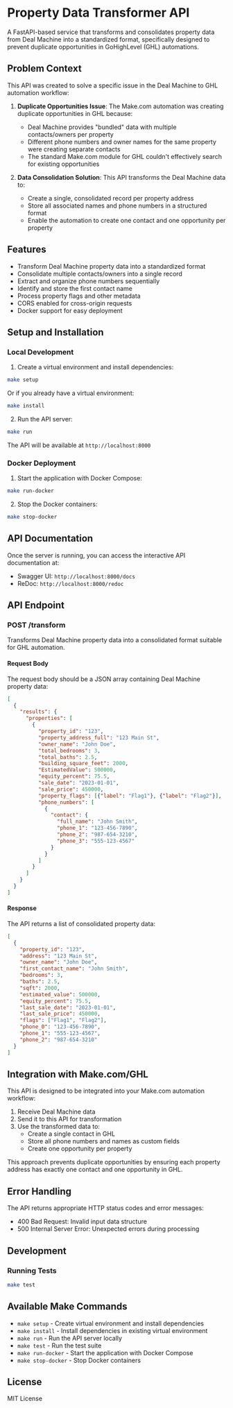 # Property Data Transformer API

A FastAPI-based service that transforms and consolidates property data from Deal Machine into a standardized format, specifically designed to prevent duplicate opportunities in GoHighLevel (GHL) automations.

## Problem Context

This API was created to solve a specific issue in the Deal Machine to GHL automation workflow:

1. **Duplicate Opportunities Issue**: The Make.com automation was creating duplicate opportunities in GHL because:
   - Deal Machine provides "bundled" data with multiple contacts/owners per property
   - Different phone numbers and owner names for the same property were creating separate contacts
   - The standard Make.com module for GHL couldn't effectively search for existing opportunities

2. **Data Consolidation Solution**: This API transforms the Deal Machine data to:
   - Create a single, consolidated record per property address
   - Store all associated names and phone numbers in a structured format
   - Enable the automation to create one contact and one opportunity per property

## Features

- Transform Deal Machine property data into a standardized format
- Consolidate multiple contacts/owners into a single record
- Extract and organize phone numbers sequentially
- Identify and store the first contact name
- Process property flags and other metadata
- CORS enabled for cross-origin requests
- Docker support for easy deployment

## Setup and Installation

### Local Development

1. Create a virtual environment and install dependencies:
```bash
make setup
```

Or if you already have a virtual environment:
```bash
make install
```

2. Run the API server:
```bash
make run
```

The API will be available at `http://localhost:8000`

### Docker Deployment

1. Start the application with Docker Compose:
```bash
make run-docker
```

2. Stop the Docker containers:
```bash
make stop-docker
```

## API Documentation

Once the server is running, you can access the interactive API documentation at:
- Swagger UI: `http://localhost:8000/docs`
- ReDoc: `http://localhost:8000/redoc`

## API Endpoint

### POST /transform

Transforms Deal Machine property data into a consolidated format suitable for GHL automation.

#### Request Body

The request body should be a JSON array containing Deal Machine property data:

```json
[
  {
    "results": {
      "properties": [
        {
          "property_id": "123",
          "property_address_full": "123 Main St",
          "owner_name": "John Doe",
          "total_bedrooms": 3,
          "total_baths": 2.5,
          "building_square_feet": 2000,
          "EstimatedValue": 500000,
          "equity_percent": 75.5,
          "sale_date": "2023-01-01",
          "sale_price": 450000,
          "property_flags": [{"label": "Flag1"}, {"label": "Flag2"}],
          "phone_numbers": [
            {
              "contact": {
                "full_name": "John Smith",
                "phone_1": "123-456-7890",
                "phone_2": "987-654-3210",
                "phone_3": "555-123-4567"
              }
            }
          ]
        }
      ]
    }
  }
]
```

#### Response

The API returns a list of consolidated property data:

```json
[
  {
    "property_id": "123",
    "address": "123 Main St",
    "owner_name": "John Doe",
    "first_contact_name": "John Smith",
    "bedrooms": 3,
    "baths": 2.5,
    "sqft": 2000,
    "estimated_value": 500000,
    "equity_percent": 75.5,
    "last_sale_date": "2023-01-01",
    "last_sale_price": 450000,
    "flags": ["Flag1", "Flag2"],
    "phone_0": "123-456-7890",
    "phone_1": "555-123-4567",
    "phone_2": "987-654-3210"
  }
]
```

## Integration with Make.com/GHL

This API is designed to be integrated into your Make.com automation workflow:

1. Receive Deal Machine data
2. Send it to this API for transformation
3. Use the transformed data to:
   - Create a single contact in GHL
   - Store all phone numbers and names as custom fields
   - Create one opportunity per property

This approach prevents duplicate opportunities by ensuring each property address has exactly one contact and one opportunity in GHL.

## Error Handling

The API returns appropriate HTTP status codes and error messages:

- 400 Bad Request: Invalid input data structure
- 500 Internal Server Error: Unexpected errors during processing

## Development

### Running Tests

```bash
make test
```

## Available Make Commands

- `make setup` - Create virtual environment and install dependencies
- `make install` - Install dependencies in existing virtual environment
- `make run` - Run the API server locally
- `make test` - Run the test suite
- `make run-docker` - Start the application with Docker Compose
- `make stop-docker` - Stop Docker containers

## License

MIT License
